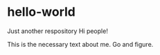 # hello-world
Just another respository
Hi people!

This is the necessary text about me. Go and figure.
